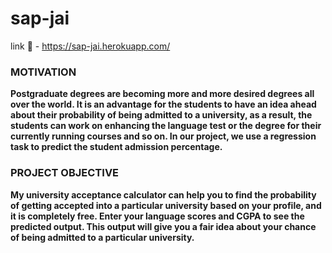 # sap-jai
link 🔗 - https://sap-jai.herokuapp.com/

### MOTIVATION
**Postgraduate degrees are becoming more and more desired degrees all over the world. It is an advantage for the students to have an idea ahead about their probability of being admitted to a university, as a result, the students can work on enhancing the language test or the degree for their currently running courses and so on. In our project, we use a regression task to predict the student admission percentage.**

### PROJECT OBJECTIVE
**My university acceptance calculator can help you to find the probability of getting accepted into a particular university based on your profile, and it is completely free. Enter your language scores and CGPA to see the predicted output. This output will give you a fair idea about your chance of being admitted to a particular university.**
